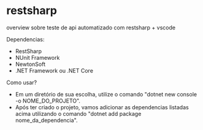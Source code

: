 # restsharp
overview sobre teste de api automatizado com restsharp + vscode


Dependencias:
  - RestSharp
  - NUnit Framework
  - NewtonSoft
  - .NET Framework ou .NET Core

Como usar?

  - Em um diretório de sua escolha, utilize o comando "dotnet new console -o NOME_DO_PROJETO".
  - Após ter criado o projeto, vamos adicionar as dependencias listadas acima utilizando o comando "dotnet add package nome_da_dependencia".
